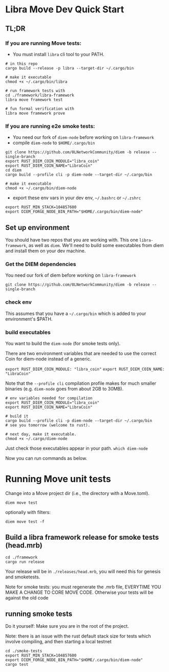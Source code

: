 # Libra Move Dev Quick Start
## TL;DR


### If you are running Move tests:
* You must install `libra` cli tool to your PATH.

```
# in this repo
cargo build --release -p libra --target-dir ~/.cargo/bin

# make it executable
chmod +x ~/.cargo/bin/libra

# run framework tests with
cd ./framework/libra-framework
libra move framework test

# fun formal verification with
libra move framework prove
```

### If you are running e2e smoke tests:
* You need our fork of `diem-node` before working on `libra-framework`
* compile `diem-node` to `$HOME/.cargo/bin`

```
git clone https://github.com/0LNetworkCommunity/diem -b release --single-branch
export RUST_DIEM_COIN_MODULE="libra_coin"
export RUST_DIEM_COIN_NAME="LibraCoin"
cd diem
cargo build --profile cli -p diem-node --target-dir ~/.cargo/bin

# make it executable
chmod +x ~/.cargo/bin/diem-node
```
* export these env vars in your dev env, `~/.bashrc` or `~/.zshrc`

```
export RUST_MIN_STACK=104857600
export DIEM_FORGE_NODE_BIN_PATH="$HOME/.cargo/bin/diem-node"
```
## Set up environment

You should have two repos that you are working with. This one `libra-framework`, as well as `diem`. We'll need to build some executables from diem and install them on your dev machine.

### Get the DIEM dependencies

You need our fork of diem before working on `libra-framework`
```
git clone https://github.com/0LNetworkCommunity/diem -b release --single-branch
```
### check env
This assumes that you have a `~/.cargo/bin` which is added to your environment's $PATH.

### build executables
You want to build the `diem-node` (for smoke tests only).

There are two environment variables that are needed to use the correct Coin for
diem-node instead of a generic.

`export RUST_DIEM_COIN_MODULE: "libra_coin"`
`export RUST_DIEM_COIN_NAME: "LibraCoin"`

Note that the `--profile cli` compilation profile makes for much smaller binaries (e.g. `diem-node` goes from about 2GB to 30MB).

```
# env variables needed for compilation
export RUST_DIEM_COIN_MODULE="libra_coin"
export RUST_DIEM_COIN_NAME="LibraCoin"

# build it
cargo build --profile cli -p diem-node --target-dir ~/.cargo/bin
# see you tomorrow (welcome to rust).

# next day, make it executable.
chmod +x ~/.cargo/diem-node
```

Just check those executables appear in your path.
`which diem-node`

Now you can run commands as below.
# Running Move unit tests
Change into a Move project dir (i.e., the directory with a Move.toml).

`diem move test`


optionally with filters:

`diem move test -f`

## Build a libra framework release for smoke tests (head.mrb)


```
cd ./framework
cargo run release

```

Your release will be in `./releases/head.mrb`, you will need this for genesis and smoketests.

Note for smoke tests: you must regenerate the .mrb file, EVERYTIME YOU MAKE A CHANGE TO CORE MOVE CODE. Otherwise your tests will be against the old code

## running smoke tests

Do it yourself:
Make sure you are in the root of the project.

Note: there is an issue with the rust default stack size for tests which involve compiling, and then starting a local testnet

```
cd ./smoke-tests
export RUST_MIN_STACK=104857600
export DIEM_FORGE_NODE_BIN_PATH="$HOME/.cargo/bin/diem-node"
cargo test

```
